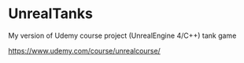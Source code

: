 # UnrealTanks
My version of Udemy course project (UnrealEngine 4/C++) tank game 

https://www.udemy.com/course/unrealcourse/
